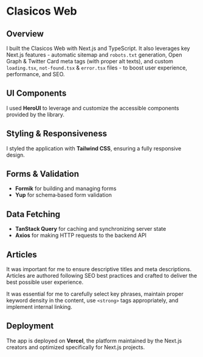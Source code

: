 # Clasicos Web

## Overview  
I built the Clasicos Web with Next.js and TypeScript. It also leverages key Next.js features - automatic sitemap and `robots.txt` generation, Open Graph & Twitter Card meta tags (with proper alt texts), and custom `loading.tsx`, `not-found.tsx` & `error.tsx` files - to boost user experience, performance, and SEO.

## UI Components  
I used **HeroUI** to leverage and customize the accessible components provided by the library.

## Styling & Responsiveness  
I styled the application with **Tailwind CSS**, ensuring a fully responsive design.

## Forms & Validation  
- **Formik** for building and managing forms  
- **Yup** for schema‑based form validation

## Data Fetching  
- **TanStack Query** for caching and synchronizing server state  
- **Axios** for making HTTP requests to the backend API

## Articles  
It was important for me to ensure descriptive titles and meta descriptions. Articles are authored following SEO best practices and crafted to deliver the best possible user experience.  

It was essential for me to carefully select key phrases, maintain proper keyword density in the content, use `<strong>` tags appropriately, and implement internal linking.

## Deployment  
The app is deployed on **Vercel**, the platform maintained by the Next.js creators and optimized specifically for Next.js projects.
